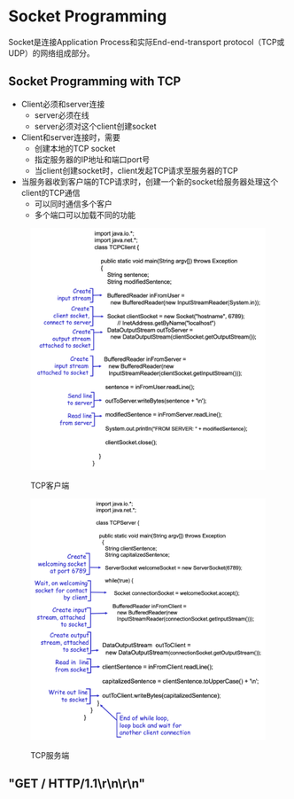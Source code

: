 # Socket Programming

Socket是连接Application Process和实际End-end-transport protocol（TCP或UDP）的网络组成部分。

## Socket Programming with TCP

* Client必须和server连接
  * server必须在线
  * server必须对这个client创建socket
* Client和server连接时，需要
  * 创建本地的TCP socket
  * 指定服务器的IP地址和端口port号
  * 当client创建socket时，client发起TCP请求至服务器的TCP
* 当服务器收到客户端的TCP请求时，创建一个新的socket给服务器处理这个client的TCP通信
  * 可以同时通信多个客户
  * 多个端口可以加载不同的功能

<figure><img src="../.gitbook/assets/image (63).png" alt=""><figcaption><p>TCP客户端</p></figcaption></figure>

<figure><img src="../.gitbook/assets/image (64).png" alt=""><figcaption><p>TCP服务端</p></figcaption></figure>

## "GET / HTTP/1.1\r\n\r\n"
